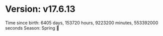 # Version: v17.6.13
Time since birth: 6405 days, 153720 hours, 9223200 minutes, 553392000 seconds
Season: Spring 🌸
